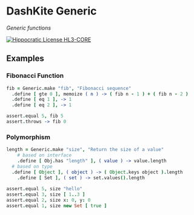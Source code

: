# DashKite Generic

*Generic functions*

[![Hippocratic License HL3-CORE](https://img.shields.io/static/v1?label=Hippocratic%20License&message=HL3-CORE&labelColor=5e2751&color=bc8c3d)](https://firstdonoharm.dev/version/3/0/core.html)

## Examples

### Fibonacci Function

```coffeescript
fib = Generic.make "fib", "Fibonacci sequence"
  .define [ gte 0 ], memoize ( n ) -> ( fib n - 1 ) + ( fib n - 2 )
  .define [ eq 1 ], -> 1
  .define [ eq 2 ], -> 1

assert.equal 5, fib 5
assert.throws -> fib 0
```

### Polymorphism

```coffeescript
length = Generic.make "size", "Return the size of a value"
	# based on interface
	.define [ Obj.has "length" ], ( value ) -> value.length
  # based on type
  .define [ Object ], ( object ) -> ( Object.keys object ).length
	.define [ Set ], ( set ) -> set.values().length
  
assert.equal 5, size "hello"
assert.equal 3, size [ 1..3 ]
assert.equal 2, size x: 0, y: 0
assert.equal 1, size new Set [ true ]
```

